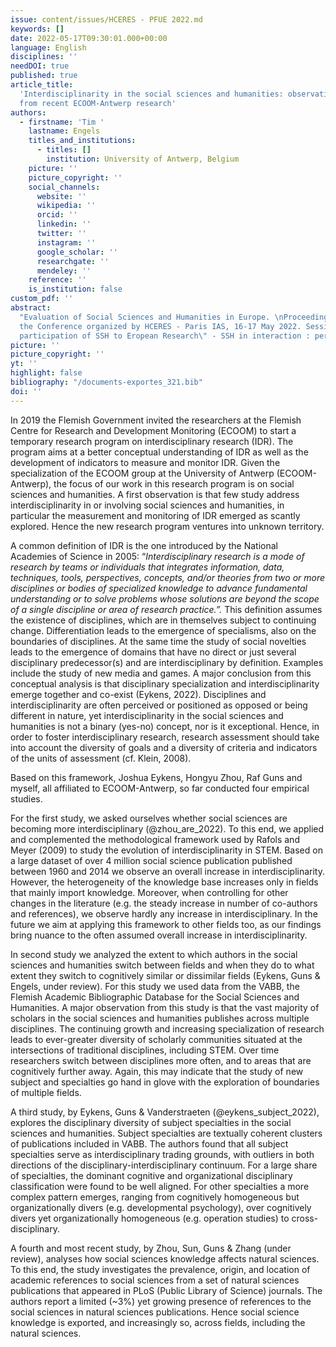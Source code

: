```yaml
---
issue: content/issues/HCERES - PFUE 2022.md
keywords: []
date: 2022-05-17T09:30:01.000+00:00
language: English
disciplines: ''
needDOI: true
published: true
article_title:
  'Interdisciplinarity in the social sciences and humanities: observations
  from recent ECOOM-Antwerp research'
authors:
  - firstname: 'Tim '
    lastname: Engels
    titles_and_institutions:
      - titles: []
        institution: University of Antwerp, Belgium
    picture: ''
    picture_copyright: ''
    social_channels:
      website: ''
      wikipedia: ''
      orcid: ''
      linkedin: ''
      twitter: ''
      instagram: ''
      google_scholar: ''
      researchgate: ''
      mendeley: ''
    reference: ''
    is_institution: false
custom_pdf: ''
abstract:
  "Evaluation of Social Sciences and Humanities in Europe. \nProceedings of
  the Conference organized by HCERES - Paris IAS, 16-17 May 2022. Session 3 \"The
  participation of SSH to Eropean Research\" - SSH in interaction : perspectives"
picture: ''
picture_copyright: ''
yt: ''
highlight: false
bibliography: "/documents-exportes_321.bib"
doi: ''
---
```


In 2019 the Flemish Government invited the researchers at the Flemish Centre for Research and Development Monitoring (ECOOM) to start a temporary research program on interdisciplinary research (IDR). The program aims at a better conceptual understanding of IDR as well as the development of indicators to measure and monitor IDR. Given the specialization of the ECOOM group at the University of Antwerp (ECOOM-Antwerp), the focus of our work in this research program is on social sciences and humanities. A first observation is that few study address interdisciplinarity in or involving social sciences and humanities, in particular the measurement and monitoring of IDR emerged as scantly explored. Hence the new research program ventures into unknown territory.

A common definition of IDR is the one introduced by the National Academies of Science in 2005: “_Interdisciplinary research is a mode of research by teams or individuals that integrates information, data, techniques, tools, perspectives, concepts, and/or theories from two or more disciplines or bodies of specialized knowledge to advance fundamental understanding or to solve problems whose solutions are beyond the scope of a single discipline or area of research practice.”._ This definition assumes the existence of disciplines, which are in themselves subject to continuing change. Differentiation leads to the emergence of specialisms, also on the boundaries of disciplines. At the same time the study of social novelties leads to the emergence of domains that have no direct or just several disciplinary predecessor(s) and are interdisciplinary by definition. Examples include the study of new media and games. A major conclusion from this conceptual analysis is that disciplinary specialization and interdisciplinarity emerge together and co-exist (Eykens, 2022). Disciplines and interdisciplinarity are often perceived or positioned as opposed or being different in nature, yet interdisciplinarity in the social sciences and humanities is not a binary (yes-no) concept, nor is it exceptional. Hence, in order to foster interdisciplinary research, research assessment should take into account the diversity of goals and a diversity of criteria and indicators of the units of assessment (cf. Klein, 2008).

Based on this framework, Joshua Eykens, Hongyu Zhou, Raf Guns and myself, all affiliated to ECOOM-Antwerp, so far conducted four empirical studies.

For the first study, we asked ourselves whether social sciences are becoming more interdisciplinary (@zhou_are_2022). To this end, we applied and complemented the methodological framework used by Rafols and Meyer (2009) to study the evolution of interdisciplinarity in STEM. Based on a large dataset of over 4 million social science publication published between 1960 and 2014 we observe an overall increase in interdisciplinarity. However, the heterogeneity of the knowledge base increases only in fields that mainly import knowledge. Moreover, when controlling for other changes in the literature (e.g. the steady increase in number of co-authors and references), we observe hardly any increase in interdisciplinary. In the future we aim at applying this framework to other fields too, as our findings bring nuance to the often assumed overall increase in interdisciplinarity.

In second study we analyzed the extent to which authors in the social sciences and humanities switch between fields and when they do to what extent they switch to cognitively similar or dissimilar fields (Eykens, Guns & Engels, under review). For this study we used data from the VABB, the Flemish Academic Bibliographic Database for the Social Sciences and Humanities. A major observation from this study is that the vast majority of scholars in the social sciences and humanities publishes across multiple disciplines. The continuing growth and increasing specialization of research leads to ever-greater diversity of scholarly communities situated at the intersections of traditional disciplines, including STEM. Over time researchers switch between disciplines more often, and to areas that are cognitively further away. Again, this may indicate that the study of new subject and specialties go hand in glove with the exploration of boundaries of multiple fields.

A third study, by Eykens, Guns & Vanderstraeten (@eykens_subject_2022), explores the disciplinary diversity of subject specialties in the social sciences and humanities. Subject specialties are textually coherent clusters of publications included in VABB. The authors found that all subject specialties serve as interdisciplinary trading grounds, with outliers in both directions of the disciplinary-interdisciplinary continuum. For a large share of specialties, the dominant cognitive and organizational disciplinary classification were found to be well aligned. For other specialties a more complex pattern emerges, ranging from cognitively homogeneous but organizationally divers (e.g. developmental psychology), over cognitively divers yet organizationally homogeneous (e.g. operation studies) to cross-disciplinary.

A fourth and most recent study, by Zhou, Sun, Guns & Zhang (under review), analyses how social sciences knowledge affects natural sciences. To this end, the study investigates the prevalence, origin, and location of academic references to social sciences from a set of natural sciences publications that appeared in PLoS (Public Library of Science) journals. The authors report a limited (\~3%) yet growing presence of references to the social sciences in natural sciences publications. Hence social science knowledge is exported, and increasingly so, across fields, including the natural sciences.
